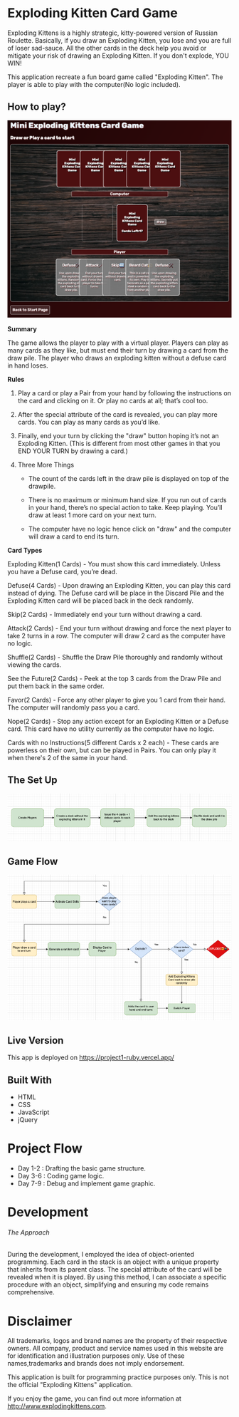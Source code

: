 # Exploding Kitten Card Game

Exploding Kittens is a highly strategic, kitty-powered version of Russian Roulette. Basically, if you draw an Exploding Kitten, you lose and you are full of loser sad-sauce. All the other cards in the deck help you avoid or mitigate your risk of drawing an Exploding Kitten. If you don't explode, YOU WIN!

This application recreate a fun board game called "Exploding Kitten". The player is able to play with the computer(No logic included).


## How to play?

![gameboard](/img/gameboard.png)


**Summary**

The game allows the player to play with a virtual player. Players can play as many cards as they like, but must end their turn by drawing a card from the draw pile. The player who draws an exploding kitten without a defuse card in hand loses.


**Rules**

1. Play a card or play a Pair from your hand by following the instructions on the card and clicking on it. Or play no cards at all; that’s cool too.

2. After the special attribute of the card is revealed, you can play more cards. You can play as many cards as you’d like.

3. Finally, end your turn by clicking the "draw" button hoping it’s not an Exploding Kitten. (This is different from most other games in that you END YOUR TURN by drawing a card.)

4. Three More Things

   - The count of the cards left in the draw pile is displayed on top of the drawpile.

   - There is no maximum or minimum hand size. If you run out of cards in your hand, there’s no special action to take. Keep playing. You’ll draw at least 1 more card on your next turn.

   - The computer have no logic hence click on "draw" and the computer will draw a card to end its turn.
   

**Card Types**

Exploding Kitten(1 Cards) - You must show this card immediately. Unless you have a Defuse card, you’re dead.

Defuse(4 Cards) - Upon drawing an Exploding Kitten, you can play this card instead of dying. The Defuse card will be place in the Discard Pile and the Exploding Kitten card will be placed back in the deck randomly.

Skip(2 Cards) - Immediately end your turn without drawing a card.

Attack(2 Cards) - End your turn without drawing and force the next player to take 2 turns in a row. The computer will draw 2 card as the computer have no logic.

Shuffle(2 Cards) - Shuffle the Draw Pile thoroughly and randomly without viewing the cards.

See the Future(2 Cards) - Peek at the top 3 cards from the Draw Pile and put them back in the same order.

Favor(2 Cards) - Force any other player to give you 1 card from their hand. The computer will randomly pass you a card.

Nope(2 Cards) - Stop any action except for an Exploding Kitten or a Defuse card. This card have no utility currently as the computer have no logic.

Cards with no Instructions(5 different Cards x 2 each) - These cards are powerless on their own, but can be played in Pairs. You can only play it when there's 2 of the same in your hand.


## The Set Up

![Set Up](/img/setup.png)


## Game Flow

![Game Flow](/img/gameflow.png)


## Live Version

This app is deployed on https://project1-ruby.vercel.app/


## Built With

- HTML
- CSS
- JavaScript
- jQuery


# Project Flow

- Day 1-2 : Drafting the basic game structure.
- Day 3-6 : Coding game logic.
- Day 7-9 : Debug and implement game graphic.


# Development

###### The Approach

During the development, I employed the idea of object-oriented programming. Each card in the stack is an object with a unique property that inherits from its parent class. The special attribute of the card will be revealed when it is played. By using this method, I can associate a specific procedure with an object, simplifying and ensuring my code remains comprehensive.


# Disclaimer

All trademarks, logos and brand names are the property of their respective owners. All company, product and service names used in this website are for identification and illustration purposes only. Use of these names,trademarks and brands does not imply endorsement.

This application is built for programming practice purposes only. This is not the official "Exploding Kittens" application.

If you enjoy the game, you can find out more information at http://www.explodingkittens.com.
